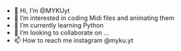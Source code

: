 - 👋 Hi, I’m @MYKUyt
- 👀 I’m interested in coding Midi files and animating them
- 🌱 I’m currently learning Python
- 💞️ I’m looking to collaborate on ...
- 📫 How to reach me instagram @myku.yt

<!---
MYKUyt/MYKUyt is a ✨ special ✨ repository because its `README.md` (this file) appears on your GitHub profile.
You can click the Preview link to take a look at your changes.
--->
